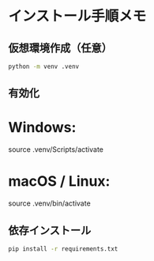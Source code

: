 # インストール手順メモ

## 仮想環境作成（任意）

```bash
python -m venv .venv
```

## 有効化

# Windows:
source .venv/Scripts/activate
# macOS / Linux:
source .venv/bin/activate

## 依存インストール

```bash
pip install -r requirements.txt
```

